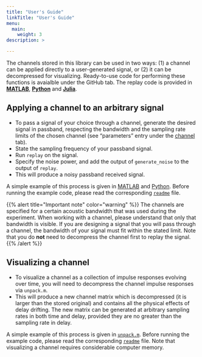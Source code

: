 ```yaml
---
title: "User's Guide"
linkTitle: "User's Guide"
menu:
  main:
    weight: 3
description: >

---
```


The channels stored in this library can be used in two ways: (1) a channel can be applied directly to a user-generated signal, or (2) it can be decompressed for visualizing. Ready-to-use code for performing these functions is avaialble under the GitHub tab. The replay code is provided in [**MATLAB**](https://github.com/uwa-channels/replay), [**Python**](https://github.com/uwa-channels/replay_python) and [**Julia**](https://github.com/org-arl/UnderwaterAcoustics.jl).

## Applying a channel to an arbitrary signal 

* To pass a signal of your choice through a channel, generate the desired signal in passband, respecting the bandwidth and the sampling rate limits of the chosen channel (see “parameters” entry under the [channel](/channels) tab).
* State the sampling frequency of your passband signal.
* Run `replay` on the signal. 
* Specify the noise power, and add the output of `generate_noise` to the output of `replay`. 
* This will produce a noisy passband received signal.

A simple example of this process is given in [MATLAB](https://github.com/uwa-channels/replay/blob/main/example.m) and [Python](https://github.com/uwa-channels/replay_python/blob/main/example.py). Before running the example code, please read the corresponding [`readme`](https://github.com/uwa-channels/replay) file.

{{% alert title="Important note" color="warning" %}}
The channels are specified for a certain acoustic bandwidth that was used during the experiment. When working with a channel, please understand that only that bandwidth is visible. If you are designing a signal that you will pass through a channel, the bandwidth of your signal must fit within the stated limit.  Note that you do **not** need to decompress the channel first to replay the signal.
{{% /alert %}}

## Visualizing a channel

* To visualize a channel as a collection of impulse responses evolving over time, you will need to decompress the channel impulse responses via `unpack.m`.
* This will produce a new channel matrix which is decompressed (it is larger than the stored original) and contains all the physical effects of delay drifting. The new matrix can be generated at arbitrary sampling rates in both time and delay, provided they are no greater than the sampling rate in delay.

A simple example of this process is given in [`unpack.m`](https://github.com/uwa-channels/unpack/blob/main/unpack.m). Before running the example code, please read the corresponding [`readme`](https://github.com/uwa-channels/unpack) file. Note that visualizing a channel requires considerable computer memory.

